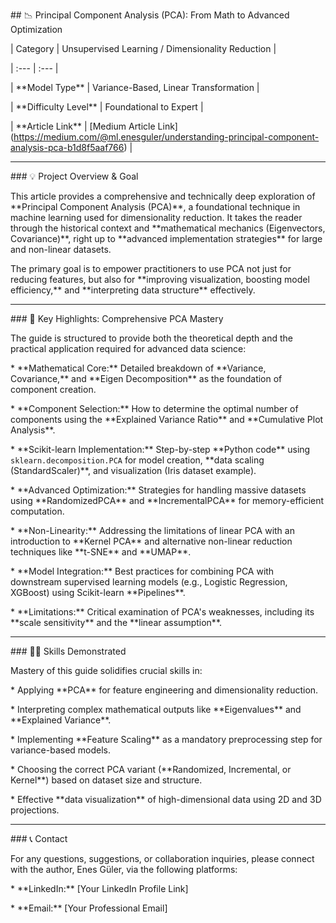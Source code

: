 \## 📉 Principal Component Analysis (PCA): From Math to Advanced Optimization



| Category | Unsupervised Learning / Dimensionality Reduction |

| :--- | :--- |

| \*\*Model Type\*\* | Variance-Based, Linear Transformation |

| \*\*Difficulty Level\*\* | Foundational to Expert |

| \*\*Article Link\*\* | \[Medium Article Link](https://medium.com/@ml.enesguler/understanding-principal-component-analysis-pca-b1d8f5aaf766) |



---



\### 💡 Project Overview \& Goal



This article provides a comprehensive and technically deep exploration of \*\*Principal Component Analysis (PCA)\*\*, a foundational technique in machine learning used for dimensionality reduction. It takes the reader through the historical context and \*\*mathematical mechanics (Eigenvectors, Covariance)\*\*, right up to \*\*advanced implementation strategies\*\* for large and non-linear datasets.



The primary goal is to empower practitioners to use PCA not just for reducing features, but also for \*\*improving visualization, boosting model efficiency,\*\* and \*\*interpreting data structure\*\* effectively.



---



\### 🔑 Key Highlights: Comprehensive PCA Mastery



The guide is structured to provide both the theoretical depth and the practical application required for advanced data science:



\* \*\*Mathematical Core:\*\* Detailed breakdown of \*\*Variance, Covariance,\*\* and \*\*Eigen Decomposition\*\* as the foundation of component creation.

\* \*\*Component Selection:\*\* How to determine the optimal number of components using the \*\*Explained Variance Ratio\*\* and \*\*Cumulative Plot Analysis\*\*.

\* \*\*Scikit-learn Implementation:\*\* Step-by-step \*\*Python code\*\* using `sklearn.decomposition.PCA` for model creation, \*\*data scaling (StandardScaler)\*\*, and visualization (Iris dataset example).

\* \*\*Advanced Optimization:\*\* Strategies for handling massive datasets using \*\*RandomizedPCA\*\* and \*\*IncrementalPCA\*\* for memory-efficient computation.

\* \*\*Non-Linearity:\*\* Addressing the limitations of linear PCA with an introduction to \*\*Kernel PCA\*\* and alternative non-linear reduction techniques like \*\*t-SNE\*\* and \*\*UMAP\*\*.

\* \*\*Model Integration:\*\* Best practices for combining PCA with downstream supervised learning models (e.g., Logistic Regression, XGBoost) using Scikit-learn \*\*Pipelines\*\*.

\* \*\*Limitations:\*\* Critical examination of PCA's weaknesses, including its \*\*scale sensitivity\*\* and the \*\*linear assumption\*\*.



---



\### 🧑‍💻 Skills Demonstrated



Mastery of this guide solidifies crucial skills in:



\* Applying \*\*PCA\*\* for feature engineering and dimensionality reduction.

\* Interpreting complex mathematical outputs like \*\*Eigenvalues\*\* and \*\*Explained Variance\*\*.

\* Implementing \*\*Feature Scaling\*\* as a mandatory preprocessing step for variance-based models.

\* Choosing the correct PCA variant (\*\*Randomized, Incremental, or Kernel\*\*) based on dataset size and structure.

\* Effective \*\*data visualization\*\* of high-dimensional data using 2D and 3D projections.



---

\### 📞 Contact



For any questions, suggestions, or collaboration inquiries, please connect with the author, Enes Güler, via the following platforms:



\* \*\*LinkedIn:\*\* \[Your LinkedIn Profile Link]

\* \*\*Email:\*\* \[Your Professional Email]

